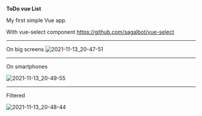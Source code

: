 **ToDo vue List** 

My first simple Vue app.

With vue-select component https://github.com/sagalbot/vue-select
***



On big screens
![2021-11-13_20-47-51](https://user-images.githubusercontent.com/55439753/141655952-35c1dc8b-3d3e-4c06-a0a2-9d629740148b.png)
***
On smartphones

![2021-11-13_20-49-55](https://user-images.githubusercontent.com/55439753/141655953-bf1a989c-fcbb-4561-a927-9465dfab83a8.png)
***
Filtered

![2021-11-13_20-48-44](https://user-images.githubusercontent.com/55439753/141655954-0ce4885a-b98a-4cb8-9add-4422f1004cd7.png)
